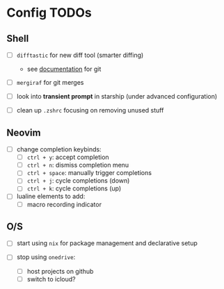 # Config TODOs

## Shell

- [ ] `difftastic` for new diff tool (smarter diffing)
  - see [documentation](https://difftastic.wilfred.me.uk/git.html) for git

- [ ] `mergiraf` for git merges

- [ ] look into **transient prompt** in starship (under advanced configuration)

- [ ] clean up `.zshrc` focusing on removing unused stuff

## Neovim

- [ ] change completion keybinds:
  - [ ] `ctrl + y`: accept completion
  - [ ] `ctrl + n`: dismiss completion menu
  - [ ] `ctrl + space`: manually trigger completions
  - [ ] `ctrl + j`: cycle completions (down)
  - [ ] `ctrl + k`: cycle completions (up)

- [ ] lualine elements to add:
  - [ ] macro recording indicator

## O/S

- [ ] start using `nix` for package management and declarative setup

- [ ] stop using `onedrive`:
  - [ ] host projects on github
  - [ ] switch to icloud?
